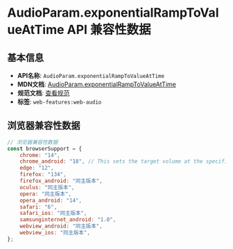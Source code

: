 # AudioParam.exponentialRampToValueAtTime API 兼容性数据

## 基本信息

- **API名称**: `AudioParam.exponentialRampToValueAtTime`
- **MDN文档**: [AudioParam.exponentialRampToValueAtTime](https://developer.mozilla.org/docs/Web/API/AudioParam/exponentialRampToValueAtTime)
- **规范文档**: [查看规范](https://webaudio.github.io/web-audio-api/#dom-audioparam-exponentialramptovalueattime)
- **标签**: `web-features:web-audio`

## 浏览器兼容性数据

```javascript
// 浏览器兼容性数据
const browserSupport = {
    chrome: "14",
    chrome_android: "18", // This sets the target volume at the specified time, but it doesn’t ramp to it, causing this function ...,
    edge: "12",
    firefox: "134",
    firefox_android: "同主版本",
    oculus: "同主版本",
    opera: "同主版本",
    opera_android: "14",
    safari: "6",
    safari_ios: "同主版本",
    samsunginternet_android: "1.0",
    webview_android: "同主版本",
    webview_ios: "同主版本",
};

```

